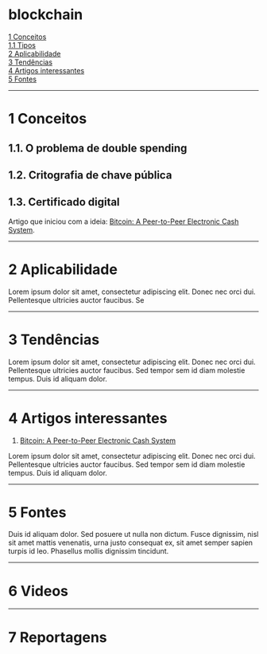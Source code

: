 # blockchain



[1 Conceitos](#1-Conceitos) <br>
[1.1 Tipos](##1.1-Tipos)<br>
[2 Aplicabilidade](#2-Aplicabilidade)<br>
[3 Tendências](#3-Tendências)<br>
[4 Artigos interessantes](#4-Artigos-interessantes)<br>
[5 Fontes](#4-Fontes)<br>


<!---
     comentario 0

     ![Nova lei de licitação](https://raw.githubusercontent.com/monteiro74/lab_inova_serv_pub/main/imagens/nova_lei_licitacao.jpeg)




```
exemplo de caixa de texto
```



|	          | CPSI          | Contrato de fornecimento|
| ------------ | ------------- | ----------------------- |
| Tempo        | 12 meses + 12 | 24 meses + 24           |
| Valor        | 1,6 milhão    | 8 milhões               |




-->

---
# 1 Conceitos

## 1.1. O problema de double spending

## 1.2. Critografia de chave pública

## 1.3. Certificado digital




Artigo que iniciou com a ideia: [Bitcoin: A Peer-to-Peer Electronic Cash System](https://bitcoin.org/bitcoin.pdf).

--- 
# 2 Aplicabilidade 


Lorem ipsum dolor sit amet, consectetur adipiscing elit. Donec nec orci dui. Pellentesque ultricies auctor faucibus. Se

---
# 3 Tendências


Lorem ipsum dolor sit amet, consectetur adipiscing elit. Donec nec orci dui. Pellentesque ultricies auctor faucibus. Sed tempor sem id diam molestie tempus. Duis id aliquam dolor. 

---
# 4 Artigos interessantes

1. [Bitcoin: A Peer-to-Peer Electronic Cash System](https://bitcoin.org/bitcoin.pdf)


Lorem ipsum dolor sit amet, consectetur adipiscing elit. Donec nec orci dui. Pellentesque ultricies auctor faucibus. Sed tempor sem id diam molestie tempus. Duis id aliquam dolor. 

---
# 5 Fontes


Duis id aliquam dolor. Sed posuere ut nulla non dictum. Fusce dignissim, nisl sit amet mattis venenatis, urna justo consequat ex, sit amet semper sapien turpis id leo. Phasellus mollis dignissim tincidunt. 

---
# 6 Videos

---
# 7 Reportagens